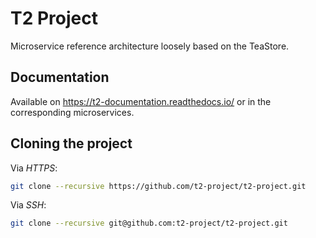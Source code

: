 # T2 Project
Microservice reference architecture loosely based on the TeaStore.

## Documentation
Available on https://t2-documentation.readthedocs.io/ or in the corresponding microservices.

## Cloning the project
Via _HTTPS_:
```bash
git clone --recursive https://github.com/t2-project/t2-project.git
```
Via _SSH_:
```bash
git clone --recursive git@github.com:t2-project/t2-project.git
```

